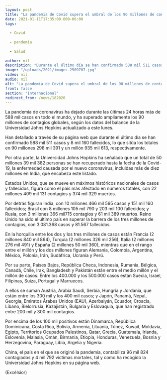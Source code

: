```yaml
---
layout: post
title: "La pandemia de Covid supera el umbral de los 90 millones de contagios"
date: 2021-01-11T17:35:00.000-06:00
tags:
  
  - Covid
  
  - pandemia
  
  - Salud
  
author: nil
description: "Durante el último día se han confirmado 588 mil 511 casos y 8 mil 160 fallecidos, lo que sitúa los totales en 90 millones 298 mil 391 y un millón 935 mil 613, respectivamente"
image: "/uploads/2021/images-2509707.jpg"
video: nil
audio: nil
alt: "La pandemia de Covid supera el umbral de los 90 millones de contagios"
front: false
section: "Internacional"
redirect_from: /news/182020
---
```


La pandemia de coronavirus ha dejado durante las últimas 24 horas más de 588 mil casos en todo el mundo, y ha superado ampliamente los 90 millones de contagios globales, según los datos del balance de la
Universidad Johns Hopkins actualizado a este lunes.

Han detallado a través de su página web que durante el último día se han confirmado 588 mil 511 casos y 8 mil 160 fallecidos, lo que sitúa los totales en 90 millones 298 mil 391 y un millón 935 mil 613, respectivamente.

Por otra parte, la Universidad Johns Hopkins ha señalado que un total de 50 millones 39 mil 382 personas se han recuperado hasta la fecha de la Covid-19, la enfermedad causada por el nuevo coronavirus, incluidas más de diez millones en India, que encabeza este listado.

Estados Unidos, que se mueve en máximos históricos nacionales de casos y fallecidos, figura como el país más afectado en números totales, con 22 millones 409 mil 131 contagios y 374 mil 329 muertos.

Por detrás figuran India, con 10 millones 466 mil 595 casos y 151 mil 160 fallecidos; Brasil con 8 millones 105 mil 790 y 203 mil 100 fallecidos; y Rusia, con 3 millones 366 mil715 contagios y 61 mil 389 muertos. Reino Unido ha sido el último país en superar la barrera de los tres millones de contagios, con 3.081.368 casos y 81.567 fallecidos.

En la horquilla entre los dos y los tres millones de casos están Francia (2 millones 840 mil 864), Turquía (2 millones 326 mil 256), Italia (2 millones 276 mil 491) y España (2 millones 50 mil 360), mientras que en el rango entre el millón y los dos millones figuran Alemania, Colombia, Argentina, México, Polonia, Irán, Sudáfrica, Ucrania y Perú.

Por su parte, Países Bajos, República Checa, Indonesia, Rumanía, Bélgica, Canadá, Chile, Irak, Bangladesh y Pakistán están entre el medio millón y el millón de casos. Entre los 400.000 y los 500.000 casos están Suecia, Israel, Filipinas, Suiza, Portugal y Marruecos.

A ellos se suman Austria, Arabia Saudí, Serbia, Hungría y Jordania, que están entre los 300 mil y los 400 mil casos; y Japón, Panamá, Nepal, Georgia, Emiratos Árabes Unidos (EAU), Azerbaiyán, Ecuador, Croacia, Líbano, Bielorrusia, Kazajistán, Bulgaria y Eslovaquia, que han registrado entre 200 mil y 300 mil contagios.

Por encima de los 100 mil positivos están Dinamarca, República Dominicana, Costa Rica, Bolivia, Armenia, Lituania, Túnez, Kuwait, Moldavia, Egipto, Territorios Ocupados Palestinos, Qatar, Grecia, Guatemala, Irlanda, Eslovenia, Malasia, Omán, Birmania, Etiopía, Honduras, Venezuela, Bosnia y Herzegovina, Paraguay, Libia, Argelia y Nigeria.

China, el país en el que se originó la pandemia, contabiliza 96 mil 824 contagiados y 4 mil 792 víctimas mortales, tal y como ha recogido la Universidad Johns Hopkins en su página web.

(Excélsior)